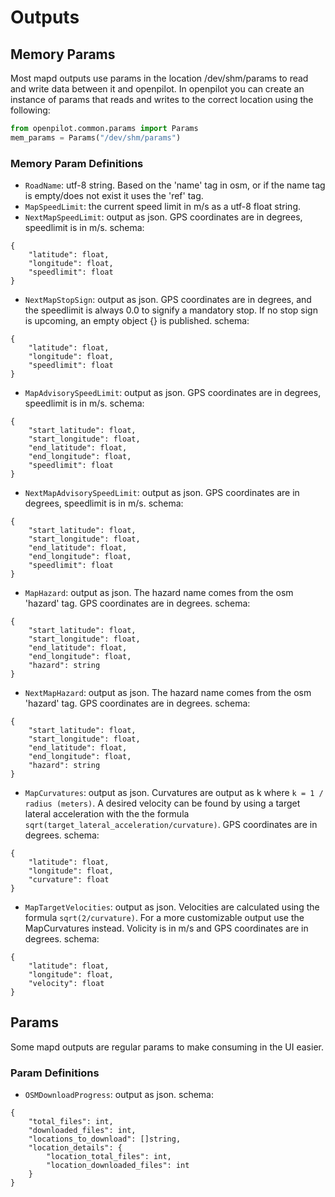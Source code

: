 # Outputs

## Memory Params
Most mapd outputs use params in the location /dev/shm/params to read and write
data between it and openpilot. In openpilot you can create an instance of
params that reads and writes to the correct location using the following:
```python
from openpilot.common.params import Params
mem_params = Params("/dev/shm/params")
```

### Memory Param Definitions
* `RoadName`: utf-8 string. Based on the 'name' tag in osm, or if the name tag
is empty/does not exist it uses the 'ref' tag.
* `MapSpeedLimit`: the current speed limit in m/s as a utf-8 float string.
* `NextMapSpeedLimit`: output as json. GPS coordinates are in degrees,
speedlimit is in m/s. schema:
```
{
    "latitude": float,
    "longitude": float,
    "speedlimit": float
}
```

* `NextMapStopSign`: output as json. GPS coordinates are in degrees, and the
speedlimit is always 0.0 to signify a mandatory stop. If no stop sign is
upcoming, an empty object {} is published. schema:
```
{
    "latitude": float,
    "longitude": float,
    "speedlimit": float
}
```

* `MapAdvisorySpeedLimit`: output as json. GPS coordinates are in degrees,
speedlimit is in m/s. schema:
```
{
    "start_latitude": float,
    "start_longitude": float,
    "end_latitude": float,
    "end_longitude": float,
    "speedlimit": float
}
```
* `NextMapAdvisorySpeedLimit`: output as json. GPS coordinates are in degrees,
speedlimit is in m/s. schema:
```
{
    "start_latitude": float,
    "start_longitude": float,
    "end_latitude": float,
    "end_longitude": float,
    "speedlimit": float
}
```
* `MapHazard`: output as json. The hazard name comes from the osm 'hazard'
tag. GPS coordinates are in degrees. schema:
```
{
    "start_latitude": float,
    "start_longitude": float,
    "end_latitude": float,
    "end_longitude": float,
    "hazard": string
}
```
* `NextMapHazard`: output as json. The hazard name comes from the osm 'hazard'
tag. GPS coordinates are in degrees. schema:
```
{
    "start_latitude": float,
    "start_longitude": float,
    "end_latitude": float,
    "end_longitude": float,
    "hazard": string
}
```
* `MapCurvatures`: output as json. Curvatures are output as k where `k = 1 /
radius (meters)`. A desired velocity can be found by using a target lateral
acceleration with the the formula `sqrt(target_lateral_acceleration/curvature)`.
GPS coordinates are in degrees. schema:
```
{
    "latitude": float,
    "longitude": float,
    "curvature": float
}
```
* `MapTargetVelocities`: output as json. Velocities are calculated using the
formula `sqrt(2/curvature)`. For a more customizable output use the
MapCurvatures instead. Volicity is in m/s and GPS coordinates are in degrees.
schema:
```
{
    "latitude": float,
    "longitude": float,
    "velocity": float
}
```

## Params
Some mapd outputs are regular params to make consuming in the UI easier.

### Param Definitions
* `OSMDownloadProgress`: output as json.
schema:
```
{
    "total_files": int,
    "downloaded_files": int,
    "locations_to_download": []string,
    "location_details": {
        "location_total_files": int,
        "location_downloaded_files": int
    }
}
```
